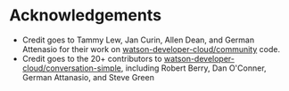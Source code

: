 # Acknowledgements

* Credit goes to Tammy Lew, Jan Curin, Allen Dean, and German Attenasio for their work on [watson-developer-cloud/community](https://github.com/watson-developer-cloud/community/) code.
* Credit goes to the 20+ contributors to [watson-developer-cloud/conversation-simple](https://github.com/watson-developer-cloud/conversation-simple), including Robert Berry, Dan O'Conner, German Attanasio, and Steve Green
